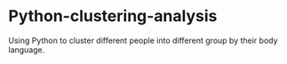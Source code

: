 # Python-clustering-analysis
Using Python to cluster different people into different group by their body language. 
